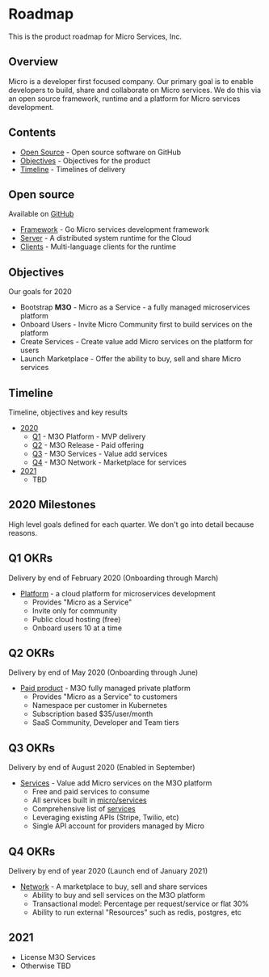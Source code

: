 # Roadmap

This is the product roadmap for Micro Services, Inc.

## Overview

Micro is a developer first focused company. Our primary goal is to enable developers 
to build, share and collaborate on Micro services. We do this via an open source framework, 
runtime and a platform for Micro services development.

## Contents

- [Open Source](#open-source) - Open source software on GitHub
- [Objectives](#objectives) - Objectives for the product
- [Timeline](#timeline) - Timelines of delivery

## Open source

Available on [GitHub](https://github.com/micro)

- [Framework](framework.md) - Go Micro services development framework
- [Server](server.md) -  A distributed system runtime for the Cloud
- [Clients](clients.md) - Multi-language clients for the runtime

## Objectives

Our goals for 2020

- Bootstrap **M3O** - Micro as a Service - a fully managed microservices platform
- Onboard Users - Invite Micro Community first to build services on the platform
- Create Services - Create value add Micro services on the platform for users
- Launch Marketplace - Offer the ability to buy, sell and share Micro services 

## Timeline

Timeline, objectives and key results

- [2020](#2020-milestones)
  * [Q1](#q1-okrs) - M3O Platform - MVP delivery
  * [Q2](#q2-okrs) - M3O Release - Paid offering
  * [Q3](#q3-okrs) - M3O Services - Value add services
  * [Q4](#q4-okrs) - M3O Network - Marketplace for services
- [2021](#2021)
  * TBD

## 2020 Milestones

High level goals defined for each quarter. We don't go into detail because reasons.

## Q1 OKRs

Delivery by end of February 2020 (Onboarding through March)

- [Platform](platform.md) - a cloud platform for microservices development
  * Provides "Micro as a Service"
  * Invite only for community
  * Public cloud hosting (free)
  * Onboard users 10 at a time

## Q2 OKRs

Delivery by end of May 2020 (Onboarding through June)

- [Paid product](https://m3o.com) - M3O fully managed private platform
  * Provides "Micro as a Service" to customers
  * Namespace per customer in Kubernetes
  * Subscription based $35/user/month
  * SaaS Community, Developer and Team tiers

## Q3 OKRs

Delivery by end of August 2020 (Enabled in September)

- [Services](services.md) - Value add Micro services on the M3O platform
  * Free and paid services to consume
  * All services built in [micro/services](https://github.com/micro/services)
  * Comprehensive list of [services](services.md)
  * Leveraging existing APIs (Stripe, Twilio, etc)
  * Single API account for providers managed by Micro

## Q4 OKRs

Delivery by end of year 2020 (Launch end of January 2021)

- [Network](network.md) - A marketplace to buy, sell and share services
  * Ability to buy and sell services on the M3O platform
  * Transactional model: Percentage per request/service or flat 30%
  * Ability to run external "Resources" such as redis, postgres, etc

## 2021

- License M3O Services
- Otherwise TBD
